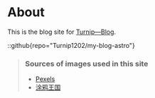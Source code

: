 # About
This is the blog site for [Turnip—Blog](https://github.com/Turnip1202/my-blog-astro).

::github{repo="Turnip1202/my-blog-astro"}

> ### Sources of images used in this site
> - [Pexels](https://www.pexels.com/zh-cn/)
> - [涂鸦王国](https://www.gracg.com/home)